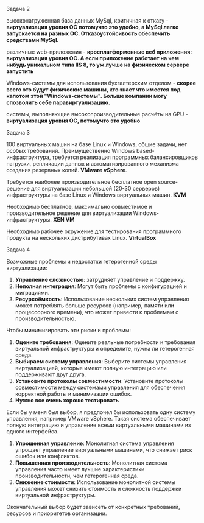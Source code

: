 Задача 2

высоконагруженная база данных MySql, критичная к отказу - **виртуализация уровня ОС потомучто это удобно, а MySql легко запускается на разных ОС. Отказоустойсивость обеспечить средствами MySql.**

различные web-приложения - **кросплатформенные веб приложения: виртуализация уровня ОС. А если приложение работает на чем нибудь уникальном типа IIS 8, то уж лучше на физическом сервере запустить**

Windows-системы для использования бухгалтерским отделом - **скорее всего это будут физические машины, кто знает что имеется под капотом этой "Windows-системы". Больше компании могу спозволить себе паравиртуализацию.**

системы, выполняющие высокопроизводительные расчёты на GPU - **виртуализация уровня ОС, потомучто это удобно**

Задача 3

100 виртуальных машин на базе Linux и Windows, общие задачи, нет особых требований. Преимущественно Windows based-инфраструктура, требуется реализация программных балансировщиков нагрузки, репликации данных и автоматизированного механизма создания резервных копий. **VMware vSphere**.

Требуется наиболее производительное бесплатное open source-решение для виртуализации небольшой (20-30 серверов) инфраструктуры на базе Linux и Windows виртуальных машин. **KVM**

Необходимо бесплатное, максимально совместимое и производительное решение для виртуализации Windows-инфраструктуры. **XEN VM**

Необходимо рабочее окружение для тестирования программного продукта на нескольких дистрибутивах Linux. **VirtualBox**

Задача 4

Возможные проблемы и недостатки гетерогенной среды виртуализации:

1.  **Управление сложностью**: затрудняет управление и поддержку.
2.  **Неполная интеграция**: Могут быть проблемы с конфигурацией и миграциями.
3.  **Ресурсоёмкость**: Использование нескольких систем управления может потреблять больше ресурсов (например, памяти или процессорного времени), что может привести к проблемам с производительностью.

Чтобы минимизировать эти риски и проблемы:

1.  **Оцените требования**: Оцените реальные потребности и требования виртуальной инфраструктуры и определите, нужна ли гетерогенная среда.
2.  **Выбираем систему управления**: Выберите системы управления виртуализацией, которые имеют полную интеграцию или поддерживают друг друга.
3.  **Установите протоколы совместимости**: Установите протоколы совместимости между системами управления для обеспечения корректной работы и минимизации ошибок.
4.  **Нужно все очень хорошо тестировать** 

Если бы у меня был выбор, я предпочел бы использовать одну систему управления, например VMware vSphere. Такая система обеспечивает полную интеграцию и управление всеми виртуальными машинами из одного интерфейса.

1.  **Упрощенная управление**: Монолитная система управления упрощает управление виртуальными машинами, что снижает риск ошибок или конфликтов.
2.  **Повышенная производительность**: Монолитная система управления часто имеет лучшие характеристики производительности, чем гетерогенная среда.
3.  **Снижение стоимости**: Использование монолитной системы управления может снизить стоимость и сложность поддержки виртуальной инфраструктуры.

Окончательный выбор будет зависеть от конкретных требований, ресурсов и приоритетов организации.
